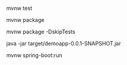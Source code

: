 mvnw test

mvnw package

mvnw package -DskipTests

java -jar target/demoapp-0.0.1-SNAPSHOT.jar

mvnw spring-boot:run